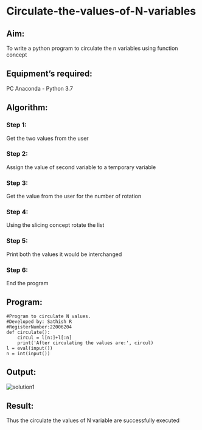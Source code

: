 # Circulate-the-values-of-N-variables
## Aim:
To write a python program to circulate the n variables using function concept
## Equipment’s required:
PC
Anaconda - Python 3.7
## Algorithm: 
### Step 1: 
Get the two values from the user

### Step 2: 
Assign the value of second variable to a temporary variable

### Step 3: 
Get the value from the user for the number of rotation
### Step 4: 
Using the slicing concept rotate the list

### Step 5: 
Print both the values it would be interchanged

### Step 6: 
End the program

## Program:

```
#Program to circulate N values.
#Developed by: Sathish R
#RegisterNumber:22006204
def circulate():
    circul = l[n:]+l[:n]
    print('After circulating the values are:', circul)
l = eval(input())
n = int(input())
```

## Output:

![solution1](https://user-images.githubusercontent.com/118787261/208958748-a78234a3-4110-4c61-89b3-3bce02c1beb5.png)



## Result:
Thus the circulate the values of N variable are successfully executed
